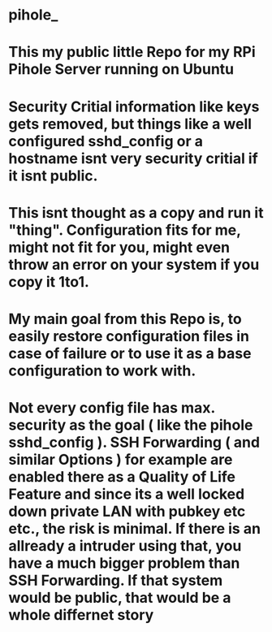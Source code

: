 # pihole_
# This my public little Repo for my RPi Pihole Server running on Ubuntu
# Security Critial information like keys gets removed, but things like a well configured sshd_config or a hostname isnt very security critial if it isnt public. 
# This isnt thought as a copy and run it "thing". Configuration fits for me, might not fit for you, might even throw an error on your system if you copy it 1to1.
# My main goal from this Repo is, to easily restore configuration files in case of failure or to use it as a base configuration to work with. 
# Not every config file has max. security as the goal ( like the pihole sshd_config ). SSH Forwarding ( and similar Options ) for example are enabled there as a Quality of Life  Feature and since its a well locked down private LAN with pubkey etc etc., the risk is minimal. If there is an allready a intruder using that, you have a much bigger problem than SSH Forwarding. If that system would be public, that would be a whole differnet story

